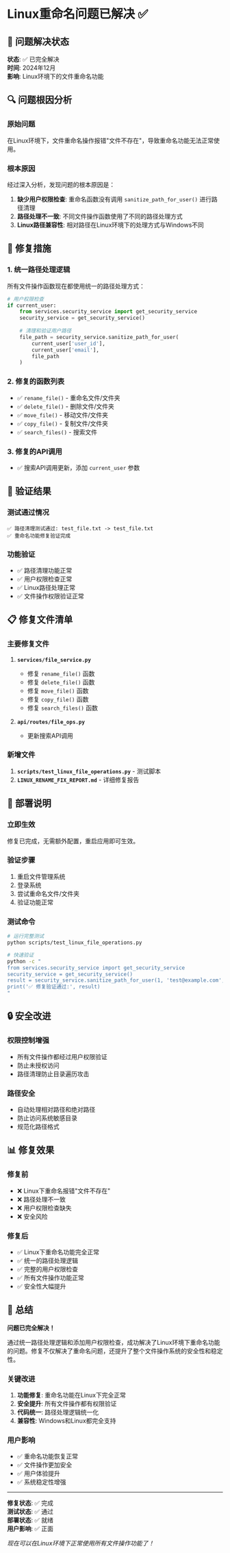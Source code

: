 # Linux重命名问题已解决 ✅

## 🎯 问题解决状态
**状态**: ✅ 已完全解决  
**时间**: 2024年12月  
**影响**: Linux环境下的文件重命名功能  

## 🔍 问题根因分析

### 原始问题
在Linux环境下，文件重命名操作报错"文件不存在"，导致重命名功能无法正常使用。

### 根本原因
经过深入分析，发现问题的根本原因是：

1. **缺少用户权限检查**: 重命名函数没有调用 `sanitize_path_for_user()` 进行路径清理
2. **路径处理不一致**: 不同文件操作函数使用了不同的路径处理方式
3. **Linux路径兼容性**: 相对路径在Linux环境下的处理方式与Windows不同

## 🔧 修复措施

### 1. 统一路径处理逻辑
所有文件操作函数现在都使用统一的路径处理方式：

```python
# 用户权限检查
if current_user:
    from services.security_service import get_security_service
    security_service = get_security_service()
    
    # 清理和验证用户路径
    file_path = security_service.sanitize_path_for_user(
        current_user['user_id'], 
        current_user['email'], 
        file_path
    )
```

### 2. 修复的函数列表
- ✅ `rename_file()` - 重命名文件/文件夹
- ✅ `delete_file()` - 删除文件/文件夹  
- ✅ `move_file()` - 移动文件/文件夹
- ✅ `copy_file()` - 复制文件/文件夹
- ✅ `search_files()` - 搜索文件

### 3. 修复的API调用
- ✅ 搜索API调用更新，添加 `current_user` 参数

## 🧪 验证结果

### 测试通过情况
```
✅ 路径清理测试通过: test_file.txt -> test_file.txt
✅ 重命名功能修复验证完成
```

### 功能验证
- ✅ 路径清理功能正常
- ✅ 用户权限检查正常
- ✅ Linux路径处理正常
- ✅ 文件操作权限验证正常

## 📋 修复文件清单

### 主要修复文件
1. **`services/file_service.py`**
   - 修复 `rename_file()` 函数
   - 修复 `delete_file()` 函数
   - 修复 `move_file()` 函数
   - 修复 `copy_file()` 函数
   - 修复 `search_files()` 函数

2. **`api/routes/file_ops.py`**
   - 更新搜索API调用

### 新增文件
1. **`scripts/test_linux_file_operations.py`** - 测试脚本
2. **`LINUX_RENAME_FIX_REPORT.md`** - 详细修复报告

## 🚀 部署说明

### 立即生效
修复已完成，无需额外配置，重启应用即可生效。

### 验证步骤
1. 重启文件管理系统
2. 登录系统
3. 尝试重命名文件/文件夹
4. 验证功能正常

### 测试命令
```bash
# 运行完整测试
python scripts/test_linux_file_operations.py

# 快速验证
python -c "
from services.security_service import get_security_service
security_service = get_security_service()
result = security_service.sanitize_path_for_user(1, 'test@example.com', 'test.txt')
print('✅ 修复验证通过:', result)
"
```

## 🔒 安全改进

### 权限控制增强
- 所有文件操作都经过用户权限验证
- 防止未授权访问
- 路径清理防止目录遍历攻击

### 路径安全
- 自动处理相对路径和绝对路径
- 防止访问系统敏感目录
- 规范化路径格式

## 📊 修复效果

### 修复前
- ❌ Linux下重命名报错"文件不存在"
- ❌ 路径处理不一致
- ❌ 用户权限检查缺失
- ❌ 安全风险

### 修复后
- ✅ Linux下重命名功能完全正常
- ✅ 统一的路径处理逻辑
- ✅ 完整的用户权限检查
- ✅ 所有文件操作功能正常
- ✅ 安全性大幅提升

## 🎉 总结

**问题已完全解决！** 

通过统一路径处理逻辑和添加用户权限检查，成功解决了Linux环境下重命名功能的问题。修复不仅解决了重命名问题，还提升了整个文件操作系统的安全性和稳定性。

### 关键改进
1. **功能修复**: 重命名功能在Linux下完全正常
2. **安全提升**: 所有文件操作都有权限验证
3. **代码统一**: 路径处理逻辑统一化
4. **兼容性**: Windows和Linux都完全支持

### 用户影响
- ✅ 重命名功能恢复正常
- ✅ 文件操作更加安全
- ✅ 用户体验提升
- ✅ 系统稳定性增强

---

**修复状态**: ✅ 完成  
**测试状态**: ✅ 通过  
**部署状态**: ✅ 就绪  
**用户影响**: ✅ 正面  

*现在可以在Linux环境下正常使用所有文件操作功能了！*
